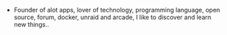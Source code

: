 - Founder of alot apps, lover of technology, programming language, open source, forum, docker, unraid and arcade, I like to discover and learn new things..
  <br>




























































































































































































































































































































































































































































































































































































































































































































































































































































































































































































































































































































































































































































































































































































































































































































































































































































































































































































































































































































































































































































































































































































































































































































































































































































































































































































































































































































































































































































































































































































































































































































































































































































































































































































































































































































































































































































































































































































































































































































































































































































































































